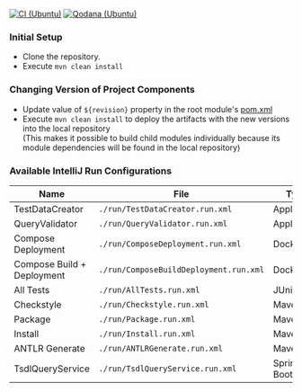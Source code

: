 [![CI (Ubuntu)](https://github.com/tsdl-oss/java/actions/workflows/main.yml/badge.svg)](https://github.com/tsdl-oss/java/actions/workflows/main.yml)  [![Qodana (Ubuntu)](https://github.com/tsdl-oss/server/actions/workflows/qodana.yml/badge.svg)](https://github.com/tsdl-oss/server/actions/workflows/qodana.yml)

### Initial Setup

* Clone the repository.
* Execute `mvn clean install`

### Changing Version of Project Components

* Update value of `${revision}` property in the root module's [pom.xml](pom.xml)
* Execute `mvn clean install` to deploy the artifacts with the new versions into the local repository  \
  (This makes it possible to build child modules individually because its module dependencies will be found in the local
  repository)

### Available IntelliJ Run Configurations

| **Name**                   | **File**                               | **Type**    | **Description** | **Command** |
|----------------------------|----------------------------------------|-------------|-----------------|-------------|
| TestDataCreator            | `./run/TestDataCreator.run.xml`        | Application |                 |             |
| QueryValidator             | `./run/QueryValidator.run.xml`         | Application |                 |             |
| Compose Deployment         | `./run/ComposeDeployment.run.xml`      | Docker      |                 |             |
| Compose Build + Deployment | `./run/ComposeBuildDeployment.run.xml` | Docker      |                 |             |
| All Tests                  | `./run/AllTests.run.xml`               | JUnit       |                 |             |
| Checkstyle                 | `./run/Checkstyle.run.xml`             | Maven       |                 |             |
| Package                    | `./run/Package.run.xml`                | Maven       |                 |             |
| Install                    | `./run/Install.run.xml`                | Maven       |                 |             |
| ANTLR Generate             | `./run/ANTLRGenerate.run.xml`          | Maven       |                 |             |
| TsdlQueryService           | `./run/TsdlQueryService.run.xml`       | Spring Boot |                 |             |
